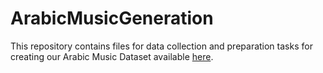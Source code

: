 # ArabicMusicGeneration

This repository contains files for data collection and preparation tasks for creating our Arabic Music Dataset available [here](). 
